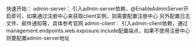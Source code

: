 快速开始：
admin-server： 
引入admin-server依赖，@EnableAdminServer开启即可，如果通过注册中心来获取client实例，则需要配置注册中心
另外配置日志文件、邮件通知等，具体参考官网
admin-client：
引入admin-client依赖，通过management.endpoints.web.exposure.include配置端点，如果不使用注册中心则要配置admin-server地址
